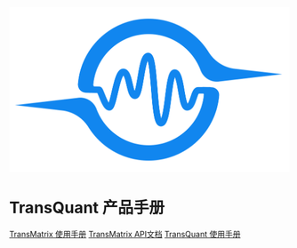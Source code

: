 [//]: # (<--_coverpage.md-->)
![](data.svg ':size=200x200')
# TransQuant 产品手册

[TransMatrix 使用手册](TransMatrix使用手册/README.md)
[TransMatrix API文档](README.md)
[TransQuant 使用手册](http://transquant.gitee.io/transquantproductdoc.github.io)
